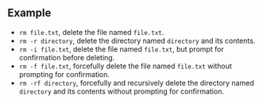 ## Example

- `rm file.txt`, delete the file named `file.txt`.
- `rm -r directory`, delete the directory named `directory` and its contents.
- `rm -i file.txt`, delete the file named `file.txt`, but prompt for confirmation before deleting.
- `rm -f file.txt`, forcefully delete the file named `file.txt` without prompting for confirmation.
- `rm -rf directory`, forcefully and recursively delete the directory named `directory` and its contents without prompting for confirmation.
